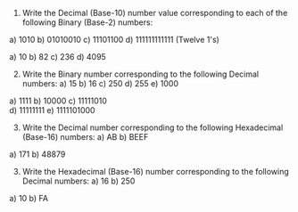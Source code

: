 1. Write the Decimal (Base-10) number value corresponding to each of the following Binary (Base-2) numbers:

a) 1010
b) 01010010
c) 11101100
d) 111111111111 (Twelve 1's)

a) 10
b) 82 
c) 236
d) 4095

2. Write the Binary number corresponding to the following Decimal numbers:
a) 15 
b) 16
c) 250
d) 255
e) 1000

a) 1111
b) 10000
c) 11111010  
d) 11111111
e) 1111101000

3. Write the Decimal number corresponding to the following Hexadecimal (Base-16) numbers:
a) AB
b) BEEF

a) 171
b) 48879

3. Write the Hexadecimal (Base-16) number corresponding to the following Decimal numbers:
a) 16
b) 250

a) 10
b) FA